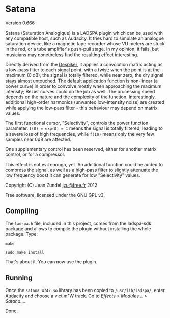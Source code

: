 Satana
======

Version 0.666

Satana (Saturation Analogique) is a LADSPA plugin which can be used with any
compatible host, such as Audacity. It tries hard to simulate an analogue
saturation device, like a magnetic tape recorder whose VU meters are stuck
in the red, or a tube amplifier's push-pull stage. In my opinion, it fails, but
musicians may nonetheless find the resulting effect interesting.

Directly derived from the [Despiker](https://github.com/jzu/despiker), it
applies a convolution matrix acting as a low-pass filter to each signal point,
with a twist: when the point is at the maximum (0 dB), the signal is totally
filtered, while near zero, the dry signal stays almost untouched. The default
application function is non-linear (a power curve) in order to convolve mostly
when approaching the maximum intensity; B&eacute;zier curves could do the job
as well. The processing speed depends on the nature and the complexity of the
function. Interestingly, additional high-order harmonics (unwanted
low-intensity noise) are created while applying the low-pass filter - this
behaviour may depend on matrix values.

The first functional cursor, "Selectivity", controls the power function 
parameter. `f(0) = exp(0) = 1` means the signal is totally filtered, leading 
to a severe loss of high frequencies, while `f(10)` means only the very few 
samples near 0dB are affected.

One supplementary control has been reserved, either for another matrix control,
or for a compressor.

This effect is not evil enough, yet. An additional function could be added to
compress the signal, as well as a high-pass filter to slightly attenuate the
low frequency boost it can generate for low "Selectivity" values.

Copyright (C) Jean Zundel <jzu@free.fr> 2012

Free software, licensed under the GNU GPL v3.

Compiling
---------

The `ladspa.h` file, included in this project, comes from the ladspa-sdk
package and allows to compile the plugin without installing the whole package.
Type:

`make`

`sudo make install`

That's about it. You can now use the plugin.

Running
-------

Once the `satana_4742.so` library has been copied to `/usr/lib/ladspa/`, 
enter Audacity and choose a victim^W track. Go to 
*Effects > Modules... > Satana...*.

Done.


